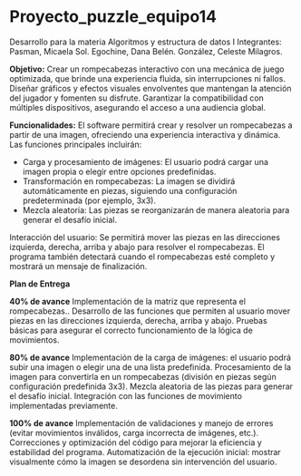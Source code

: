 # Proyecto_puzzle_equipo14
Desarrollo para la materia Algoritmos y estructura de datos I
Integrantes:
Pasman, Micaela Sol.
Egochine, Dana Belén.
González, Celeste Milagros.

**Objetivo:**
Crear un rompecabezas interactivo con una mecánica de juego optimizada, que brinde una experiencia fluida, sin interrupciones ni fallos. Diseñar gráficos y efectos visuales envolventes que mantengan la atención del jugador y fomenten su disfrute. Garantizar la compatibilidad con múltiples dispositivos, asegurando el acceso a una audiencia global.

**Funcionalidades:**
El software permitirá crear y resolver un rompecabezas a partir de una imagen, ofreciendo una experiencia interactiva y dinámica. Las funciones principales incluirán:
- Carga y procesamiento de imágenes: El usuario podrá cargar una imagen propia o elegir entre opciones predefinidas.
- Transformación en rompecabezas: La imagen se dividirá automáticamente en piezas, siguiendo una configuración predeterminada (por ejemplo, 3x3).
- Mezcla aleatoria: Las piezas se reorganizarán de manera aleatoria para generar el desafío inicial.

Interacción del usuario: Se permitirá mover las piezas en las direcciones izquierda, derecha, arriba y abajo para resolver el rompecabezas. El programa también detectará cuando el rompecabezas esté completo y mostrará un mensaje de finalización.


**Plan de Entrega**

**40% de avance**
Implementación de la matriz que representa el rompecabezas..
Desarrollo de las funciones que permiten al usuario mover piezas en las direcciones izquierda, derecha, arriba y abajo.
Pruebas básicas para asegurar el correcto funcionamiento de la lógica de movimientos.

**80% de avance**
Implementación de la carga de imágenes: el usuario podrá subir una imagen o elegir una de una lista predefinida.
Procesamiento de la imagen para convertirla en un rompecabezas (división en piezas según configuración predefinida 3x3).
Mezcla aleatoria de las piezas para generar el desafío inicial.
Integración con las funciones de movimiento implementadas previamente.

**100% de avance**
Implementación de validaciones y manejo de errores (evitar movimientos inválidos, carga incorrecta de imágenes, etc.).
Correcciones y optimización del código para mejorar la eficiencia y estabilidad del programa.
Automatización de la ejecución inicial: mostrar visualmente cómo la imagen se desordena sin intervención del usuario.
